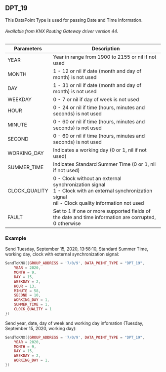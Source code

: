 ## DPT\_19

This DataPoint Type is used for passing Date and Time information.

###### Available from KNX Routing Gateway driver version 44.

| Parameters  | Description |
| --- | --- |
| YEAR | Year in range from 1900 to 2155 or nil if not used |
| MONTH | 1 - 12 or nil if date (month and day of month) is not used |
| DAY | 1 - 31 or nil if date (month and day of month) is not used |
| WEEKDAY | 0 - 7 or nil if day of week is not used |
| HOUR | 0 - 24 or nil if time (hours, minutes and seconds) is not used |
| MINUTE | 0 - 60 or nil if time (hours, minutes and seconds) is not used |
| SECOND | 0 - 60 or nil if time (hours, minutes and seconds) is not used |
| WORKING_DAY | Indicates a working day (0 or 1, nil if not used) |
| SUMMER_TIME | Indicates Standard Summer Time (0 or 1, nil if not used) |
| CLOCK_QUALITY | 0 - Clock without an external synchronization signal<br>1 - Clock with an external synchronization signal<br>nil - Clock quality information not used |
| FAULT | Set to 1 if one or more supported fields of the date and time information are corrupted, 0 otherwise |


### Example

Send Tuesday, September 15, 2020, 13:58:10, Standard Summer Time, working day, clock with external synchronization signal:

```lua
SendToKNX({GROUP_ADDRESS = '7/0/9', DATA_POINT_TYPE = "DPT_19",
	YEAR = 2020,
	MONTH = 9,
	DAY = 15,
	WEEKDAY = 2,
	HOUR = 13,
	MINUTE = 58,
	SECOND = 10,
	WORKING_DAY = 1,
	SUMMER_TIME = 1,
	CLOCK_QUALITY = 1
})
```

Send year, date, day of week and working day infomation (Tuesday, September 15, 2020, working day):

```lua
SendToKNX({GROUP_ADDRESS = '7/0/9', DATA_POINT_TYPE = "DPT_19",
	YEAR = 2020,
	MONTH = 9,
	DAY = 15,
	WEEKDAY = 2,
	WORKING_DAY = 1,
})
```

